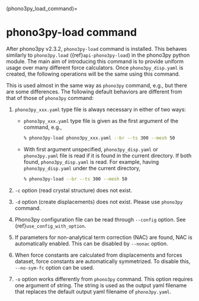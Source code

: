 (phono3py_load_command)=

# phono3py-load command

After phono3py v2.3.2, `phono3py-load` command is installed. This behaves
similarly to `phono3py.load` ({ref}`api-phono3py-load`) in the phono3py python
module. The main aim of introducing this command is to provide uniform usage
over many different force calculators. Once `phono3py_disp.yaml` is created, the
following operations will be the same using this command.

This is used almost in the same way as `phono3py` command, e.g., but there are
some differences. The following default behaviors are different from that of
those of `phono3py` command:

1. `phono3py_xxx.yaml` type file is always necessary in either of two ways:

   - `phono3py_xxx.yaml` type file is given as the first argument of the
     command, e.g.,

     ```bash
     % phono3py-load phono3py_xxx.yaml --br --ts 300 --mesh 50
     ```

   - With first argument unspecified, `phono3py_disp.yaml` or `phono3py.yaml`
     file is read if it is found in the current directory. If both found,
     `phono3py_disp.yaml` is read. For example, having `phono3py_disp.yaml`
     under the current directory,

     ```bash
     % phono3py-load --br --ts 300 --mesh 50
     ```

2. `-c` option (read crystal structure) does not exist.

3. `-d` option (create displacements) does not exist. Please use `phono3py`
   command.

4. Phono3py configuration file can be read through `--config` option. See
   {ref}`use_config_with_option`.

5. If parameters for non-analytical term correction (NAC) are found, NAC is
   automatically enabled. This can be disabled by `--nonac` option.

6. When force constants are calculated from displacements and forces dataset,
   force constants are automatically symmetrized. To disable this, `--no-sym-fc`
   option can be used.

7. `-o` option works differently from `phono3py` command. This option requires
   one argument of string. The string is used as the output yaml filename that
   replaces the default output yaml filename of `phono3py.yaml`.
